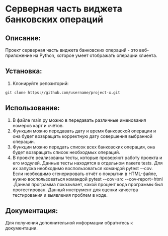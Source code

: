 # Cерверная часть виджета банковских операций

## Описание:

Проект серверная часть виджета банковских операций - это веб-приложение на Python, которое умеет  отображать операции 
клиента.

## Установка:

1. Клонируйте репозиторий:
```
git clone https://github.com/username/project-x.git

```
## Использование:

1. В файле main.py можно в передавать различные именования номеров карт и счётов.
2. Функции можно передавать дату и время банковской операции и она будет возвращать корректную дату совершения 
выбранной операции.
3. Функции можно передать список всех банковских операция, она будет возвращать список необходмых операций.
4. В проекте реализованы тесты, которые проверяют работу проекта и его модулей. Данные тесты находятся в отдельном 
пакете tests. Для их запуска необходимо воспользоваться командой pytest --cov. Если необходимо сгенерировать отчёт о 
покрытии в HTML-файле, нужно воспользоваться командой pytest --cov=src --cov-report=html .Данная программа показывает, 
какой процент кода программы был протестирован. Данный инструмент для оценки качества тестирования и выявления проблем 
в коде.

## Документация:

Для получения дополнительной информации обратитесь к документации.
